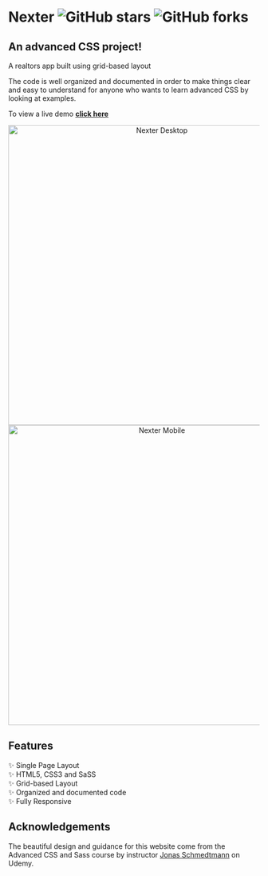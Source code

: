 # Nexter ![GitHub stars](https://img.shields.io/github/stars/aadil058/nexter) ![GitHub forks](https://img.shields.io/github/forks/aadil058/nexter)

## An advanced CSS project!

A realtors app built using grid-based layout

The code is well organized and documented in order to make things clear and easy to understand for anyone who wants to learn advanced CSS by looking at examples.

To view a live demo **[click here](https://aadil058.github.io/nexter/)**

<div align="center">
  <img src="https://github.com/aadil058/nexter/blob/main/gifs/desktop.gif" alt="Nexter Desktop" width="600px" />
  <br>
</div>

<div align="center">
  <img src="https://github.com/aadil058/nexter/blob/main/gifs/mobile.gif" alt="Nexter Mobile" width="600px" />
  <br>
</div>

## Features

✨ Single Page Layout\
✨ HTML5, CSS3 and SaSS\
✨ Grid-based Layout\
✨ Organized and documented code\
✨ Fully Responsive

## Acknowledgements

The beautiful design and guidance for this website come from the Advanced CSS and Sass course by instructor [Jonas Schmedtmann](https://www.udemy.com/user/jonasschmedtmann/) on Udemy.